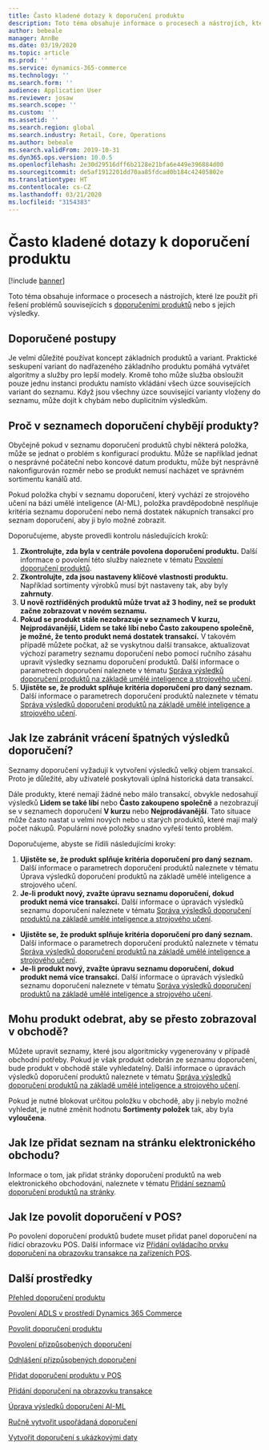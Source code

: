 ```yaml
---
title: Často kladené dotazy k doporučení produktu
description: Toto téma obsahuje informace o procesech a nástrojích, které lze použít při řešení problémů souvisejících s doporučeními produktů nebo s jejich výsledky.
author: bebeale
manager: AnnBe
ms.date: 03/19/2020
ms.topic: article
ms.prod: ''
ms.service: dynamics-365-commerce
ms.technology: ''
ms.search.form: ''
audience: Application User
ms.reviewer: josaw
ms.search.scope: ''
ms.custom: ''
ms.assetid: ''
ms.search.region: global
ms.search.industry: Retail, Core, Operations
ms.author: bebeale
ms.search.validFrom: 2019-10-31
ms.dyn365.ops.version: 10.0.5
ms.openlocfilehash: 2e30d29516dff6b2128e21bfa6e449e396884d00
ms.sourcegitcommit: de5af1912201dd70aa85fdcad0b184c42405802e
ms.translationtype: HT
ms.contentlocale: cs-CZ
ms.lasthandoff: 03/21/2020
ms.locfileid: "3154383"
---
```

# <a name="product-recommendations-faq"></a>Často kladené dotazy k doporučení produktu


[!include [banner](includes/banner.md)]

Toto téma obsahuje informace o procesech a nástrojích, které lze použít při řešení problémů souvisejících s [doporučeními produktů](product-recommendations.md) nebo s jejich výsledky.

## <a name="best-practices"></a>Doporučené postupy
Je velmi důležité používat koncept základních produktů a variant. Praktické seskupení variant do nadřazeného základního produktu pomáhá vytvářet algoritmy a služby pro lepší modely. Kromě toho může služba obsloužit pouze jednu instanci produktu namísto vkládání všech úzce souvisejících variant do seznamu. Když jsou všechny úzce související varianty vloženy do seznamu, může dojít k chybám nebo duplicitním výsledkům.

## <a name="why-are-products-missing-from-my-recommendation-lists"></a>Proč v seznamech doporučení chybějí produkty?

Obyčejně pokud v seznamu doporučení produktů chybí některá položka, může se jednat o problém s konfigurací produktu. Může se například jednat o nesprávné počáteční nebo koncové datum produktu, může být nesprávně nakonfigurován rozměr nebo se produkt nemusí nacházet ve správném sortimentu kanálů atd.

Pokud položka chybí v seznamu doporučení, který vychází ze strojového učení na bázi umělé inteligence (AI-ML), položka pravděpodobně nesplňuje kritéria seznamu doporučení nebo nemá dostatek nákupních transakcí pro seznam doporučení, aby ji bylo možné zobrazit.

Doporučujeme, abyste provedli kontrolu následujících kroků:
1. **Zkontrolujte, zda byla v centrále povolena doporučení produktu.** Další informace o povolení této služby naleznete v tématu [Povolení doporučení produktů](enable-product-recommendations.md).
1. **Zkontrolujte, zda jsou nastaveny klíčové vlastnosti produktu.** Například sortimenty výrobků musí být nastaveny tak, aby byly **zahrnuty**.
1. **U nově roztříděných produktů může trvat až 3 hodiny, než se produkt začne zobrazovat v novém seznamu.**
1. **Pokud se produkt stále nezobrazuje v seznamech V kurzu, Nejprodávanější, Lidem se také líbí nebo Často zakoupeno společně, je možné, že tento produkt nemá dostatek transakcí.** V takovém případě můžete počkat, až se vyskytnou další transakce, aktualizovat výchozí parametry seznamu doporučení nebo pomocí ručního zásahu upravit výsledky seznamu doporučení produktů. Další informace o parametrech doporučení naleznete v tématu [Správa výsledků doporučení produktů na základě umělé inteligence a strojového učení](modify-product-recommendation-results.md).
1. **Ujistěte se, že produkt splňuje kritéria doporučení pro daný seznam.** Další informace o parametrech doporučení produktů naleznete v tématu [Správa výsledků doporučení produktů na základě umělé inteligence a strojového učení](modify-product-recommendation-results.md).

## <a name="how-can-i-prevent-poor-recommendation-results-from-being-returned"></a>Jak lze zabránit vrácení špatných výsledků doporučení?

Seznamy doporučení vyžadují k vytvoření výsledků velký objem transakcí. Proto je důležité, aby uživatelé poskytovali úplná historická data transakcí.

Dále produkty, které nemají žádné nebo málo transakcí, obvykle nedosahují výsledků **Lidem se také líbí** nebo **Často zakoupeno společně** a nezobrazují se v seznamech doporučení **V kurzu** nebo **Nejprodávanější**. Tato situace může často nastat u velmi nových nebo u starých produktů, které mají malý počet nákupů. Populární nové položky snadno vyřeší tento problém.

Doporučujeme, abyste se řídili následujícími kroky:
1. **Ujistěte se, že produkt splňuje kritéria doporučení pro daný seznam.** Další informace o parametrech doporučení produktů naleznete v tématu Úprava výsledků doporučení produktů na základě umělé inteligence a strojového učení.
1. **Je-li produkt nový, zvažte úpravu seznamu doporučení, dokud produkt nemá více transakcí.** Další informace o úpravách výsledků seznamu doporučení naleznete v tématu [Správa výsledků doporučení produktů na základě umělé inteligence a strojového učení](modify-product-recommendation-results.md).


- **Ujistěte se, že produkt splňuje kritéria doporučení pro daný seznam.** Další informace o parametrech doporučení produktů naleznete v tématu [Správa výsledků doporučení produktů na základě umělé inteligence a strojového učení](modify-product-recommendation-results.md).
- **Je-li produkt nový, zvažte úpravu seznamu doporučení, dokud produkt nemá více transakcí.** Další informace o úpravách výsledků seznamu doporučení naleznete v tématu [Správa výsledků doporučení produktů na základě umělé inteligence a strojového učení](modify-product-recommendation-results.md).

## <a name="can-i-remove-a-product-but-still-see-it-in-the-store"></a>Mohu produkt odebrat, aby se přesto zobrazoval v obchodě?

Můžete upravit seznamy, které jsou algoritmicky vygenerovány v případě obchodní potřeby. Pokud je však produkt odebrán ze seznamu doporučení, bude produkt v obchodě stále vyhledatelný. Další informace o úpravách výsledků doporučení produktů naleznete v tématu [Správa výsledků doporučení produktů na základě umělé inteligence a strojového učení](modify-product-recommendation-results.md).

Pokud je nutné blokovat určitou položku v obchodě, aby ji nebylo možné vyhledat, je nutné změnit hodnotu **Sortimenty položek** tak, aby byla **vyloučena**.

## <a name="how-do-i-add-a-list-to-an-e-commerce-page"></a>Jak lze přidat seznam na stránku elektronického obchodu?

Informace o tom, jak přidat stránky doporučení produktů na web elektronického obchodování, naleznete v tématu [Přidání seznamů doporučení produktů na stránky](add-reco-list-to-page.md).

## <a name="how-do-i-enable-recommendations-on-pos"></a>Jak lze povolit doporučení v POS?

Po povolení doporučení produktů budete muset přidat panel doporučení na řídicí obrazovku POS. Další informace viz [Přidání ovládacího prvku doporučení na obrazovku transakce na zařízeních POS](add-recommendations-control-pos-screen.md).

## <a name="additional-resources"></a>Další prostředky

[Přehled doporučení produktu](product-recommendations.md)

[Povolení ADLS v prostředí Dynamics 365 Commerce](enable-adls-environment.md)

[Povolit doporučení produktu](enable-product-recommendations.md)

[Povolení přizpůsobených doporučení](personalized-recommendations.md)

[Odhlášení přizpůsobených doporučení](personalization-gdpr.md)

[Přidat doporučení produktu v POS](product.md)

[Přidání doporučení na obrazovku transakce](add-recommendations-control-pos-screen.md)

[Úprava výsledků doporučení AI-ML](modify-product-recommendation-results.md)

[Ručně vytvořit uspořádaná doporučení](create-editorial-recommendation-lists.md)

[Vytvořit doporučení s ukázkovými daty](product-recommendations-demo-data.md)
